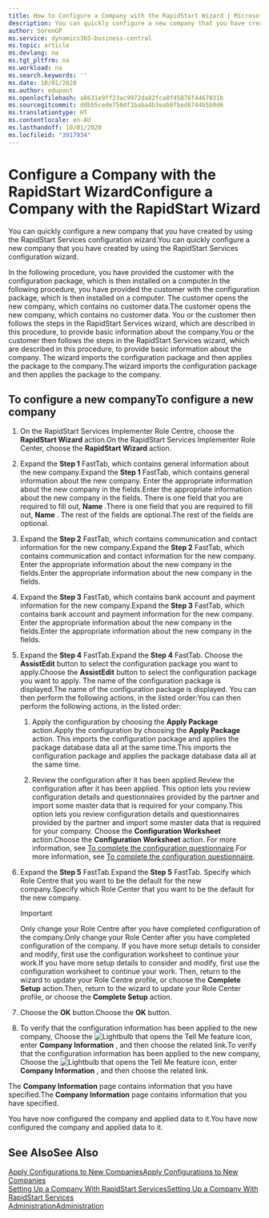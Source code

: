 ```yaml
---
title: How to Configure a Company with the RapidStart Wizard | Microsoft Docs
description: You can quickly configure a new company that you have created by using the RapidStart Services configuration wizard.
author: SorenGP
ms.service: dynamics365-business-central
ms.topic: article
ms.devlang: na
ms.tgt_pltfrm: na
ms.workload: na
ms.search.keywords: ''
ms.date: 10/01/2020
ms.author: edupont
ms.openlocfilehash: a8631e9ff23ac9972da82fca8f45876f4467031b
ms.sourcegitcommit: ddbb5cede750df1baba4b3eab8fbed6744b5b9d6
ms.translationtype: HT
ms.contentlocale: en-AU
ms.lasthandoff: 10/01/2020
ms.locfileid: "3917934"
---
```

# <a name="configure-a-company-with-the-rapidstart-wizard"></a><span data-ttu-id="61817-103">Configure a Company with the RapidStart Wizard</span><span class="sxs-lookup"><span data-stu-id="61817-103">Configure a Company with the RapidStart Wizard</span></span>
<span data-ttu-id="61817-104">You can quickly configure a new company that you have created by using the RapidStart Services configuration wizard.</span><span class="sxs-lookup"><span data-stu-id="61817-104">You can quickly configure a new company that you have created by using the RapidStart Services configuration wizard.</span></span>

<span data-ttu-id="61817-105">In the following procedure, you have provided the customer with the configuration package, which is then installed on a computer.</span><span class="sxs-lookup"><span data-stu-id="61817-105">In the following procedure, you have provided the customer with the configuration package, which is then installed on a computer.</span></span> <span data-ttu-id="61817-106">The customer opens the new company, which contains no customer data.</span><span class="sxs-lookup"><span data-stu-id="61817-106">The customer opens the new company, which contains no customer data.</span></span> <span data-ttu-id="61817-107">You or the customer then follows the steps in the RapidStart Services wizard, which are described in this procedure, to provide basic information about the company.</span><span class="sxs-lookup"><span data-stu-id="61817-107">You or the customer then follows the steps in the RapidStart Services wizard, which are described in this procedure, to provide basic information about the company.</span></span> <span data-ttu-id="61817-108">The wizard imports the configuration package and then applies the package to the company.</span><span class="sxs-lookup"><span data-stu-id="61817-108">The wizard imports the configuration package and then applies the package to the company.</span></span>  

## <a name="to-configure-a-new-company"></a><span data-ttu-id="61817-109">To configure a new company</span><span class="sxs-lookup"><span data-stu-id="61817-109">To configure a new company</span></span>  
1. <span data-ttu-id="61817-110">On the RapidStart Services Implementer Role Centre, choose the **RapidStart Wizard** action.</span><span class="sxs-lookup"><span data-stu-id="61817-110">On the RapidStart Services Implementer Role Center, choose the **RapidStart Wizard** action.</span></span>  
2. <span data-ttu-id="61817-111">Expand the **Step 1** FastTab, which contains general information about the new company.</span><span class="sxs-lookup"><span data-stu-id="61817-111">Expand the **Step 1** FastTab, which contains general information about the new company.</span></span> <span data-ttu-id="61817-112">Enter the appropriate information about the new company in the fields.</span><span class="sxs-lookup"><span data-stu-id="61817-112">Enter the appropriate information about the new company in the fields.</span></span> <span data-ttu-id="61817-113">There is one field that you are required to fill out, **Name** .</span><span class="sxs-lookup"><span data-stu-id="61817-113">There is one field that you are required to fill out, **Name** .</span></span> <span data-ttu-id="61817-114">The rest of the fields are optional.</span><span class="sxs-lookup"><span data-stu-id="61817-114">The rest of the fields are optional.</span></span>  
3. <span data-ttu-id="61817-115">Expand the **Step 2** FastTab, which contains communication and contact information for the new company.</span><span class="sxs-lookup"><span data-stu-id="61817-115">Expand the **Step 2** FastTab, which contains communication and contact information for the new company.</span></span> <span data-ttu-id="61817-116">Enter the appropriate information about the new company in the fields.</span><span class="sxs-lookup"><span data-stu-id="61817-116">Enter the appropriate information about the new company in the fields.</span></span>
4. <span data-ttu-id="61817-117">Expand the **Step 3** FastTab, which contains bank account and payment information for the new company.</span><span class="sxs-lookup"><span data-stu-id="61817-117">Expand the **Step 3** FastTab, which contains bank account and payment information for the new company.</span></span> <span data-ttu-id="61817-118">Enter the appropriate information about the new company in the fields.</span><span class="sxs-lookup"><span data-stu-id="61817-118">Enter the appropriate information about the new company in the fields.</span></span>  
5. <span data-ttu-id="61817-119">Expand the **Step 4** FastTab.</span><span class="sxs-lookup"><span data-stu-id="61817-119">Expand the **Step 4** FastTab.</span></span> <span data-ttu-id="61817-120">Choose the **AssistEdit** button to select the configuration package you want to apply.</span><span class="sxs-lookup"><span data-stu-id="61817-120">Choose the **AssistEdit** button to select the configuration package you want to apply.</span></span> <span data-ttu-id="61817-121">The name of the configuration package is displayed.</span><span class="sxs-lookup"><span data-stu-id="61817-121">The name of the configuration package is displayed.</span></span> <span data-ttu-id="61817-122">You can then perform the following actions, in the listed order:</span><span class="sxs-lookup"><span data-stu-id="61817-122">You can then perform the following actions, in the listed order:</span></span>  

    1. <span data-ttu-id="61817-123">Apply the configuration by choosing the **Apply Package** action.</span><span class="sxs-lookup"><span data-stu-id="61817-123">Apply the configuration by choosing the **Apply Package** action.</span></span> <span data-ttu-id="61817-124">This imports the configuration package and applies the package database data all at the same time.</span><span class="sxs-lookup"><span data-stu-id="61817-124">This imports the configuration package and applies the package database data all at the same time.</span></span>  

    2. <span data-ttu-id="61817-125">Review the configuration after it has been applied.</span><span class="sxs-lookup"><span data-stu-id="61817-125">Review the configuration after it has been applied.</span></span> <span data-ttu-id="61817-126">This option lets you review configuration details and questionnaires provided by the partner and import some master data that is required for your company.</span><span class="sxs-lookup"><span data-stu-id="61817-126">This option lets you review configuration details and questionnaires provided by the partner and import some master data that is required for your company.</span></span> <span data-ttu-id="61817-127">Choose the **Configuration Worksheet** action.</span><span class="sxs-lookup"><span data-stu-id="61817-127">Choose the **Configuration Worksheet** action.</span></span> <span data-ttu-id="61817-128">For more information, see [To complete the configuration questionnaire](admin-gather-customer-setup-values.md#to-complete-the-configuration-questionnaire).</span><span class="sxs-lookup"><span data-stu-id="61817-128">For more information, see [To complete the configuration questionnaire](admin-gather-customer-setup-values.md#to-complete-the-configuration-questionnaire).</span></span>  

6. <span data-ttu-id="61817-129">Expand the **Step 5** FastTab.</span><span class="sxs-lookup"><span data-stu-id="61817-129">Expand the **Step 5** FastTab.</span></span> <span data-ttu-id="61817-130">Specify which Role Centre that you want to be the default for the new company.</span><span class="sxs-lookup"><span data-stu-id="61817-130">Specify which Role Center that you want to be the default for the new company.</span></span>  

    > [!IMPORTANT]  
    >  <span data-ttu-id="61817-131">Only change your Role Centre after you have completed configuration of the company.</span><span class="sxs-lookup"><span data-stu-id="61817-131">Only change your Role Center after you have completed configuration of the company.</span></span> <span data-ttu-id="61817-132">If you have more setup details to consider and modify, first use the configuration worksheet to continue your work.</span><span class="sxs-lookup"><span data-stu-id="61817-132">If you have more setup details to consider and modify, first use the configuration worksheet to continue your work.</span></span> <span data-ttu-id="61817-133">Then, return to the wizard to update your Role Centre profile, or choose the **Complete Setup** action.</span><span class="sxs-lookup"><span data-stu-id="61817-133">Then, return to the wizard to update your Role Center profile, or choose the **Complete Setup** action.</span></span>

7. <span data-ttu-id="61817-134">Choose the **OK** button.</span><span class="sxs-lookup"><span data-stu-id="61817-134">Choose the **OK** button.</span></span>  
8. <span data-ttu-id="61817-135">To verify that the configuration information has been applied to the new company, Choose the ![Lightbulb that opens the Tell Me feature](media/ui-search/search_small.png "Tell me what you want to do") icon, enter **Company Information** , and then choose the related link.</span><span class="sxs-lookup"><span data-stu-id="61817-135">To verify that the configuration information has been applied to the new company, Choose the ![Lightbulb that opens the Tell Me feature](media/ui-search/search_small.png "Tell me what you want to do") icon, enter **Company Information** , and then choose the related link.</span></span>

<span data-ttu-id="61817-136">The **Company Information** page contains information that you have specified.</span><span class="sxs-lookup"><span data-stu-id="61817-136">The **Company Information** page contains information that you have specified.</span></span>   

<span data-ttu-id="61817-137">You have now configured the company and applied data to it.</span><span class="sxs-lookup"><span data-stu-id="61817-137">You have now configured the company and applied data to it.</span></span>  

## <a name="see-also"></a><span data-ttu-id="61817-138">See Also</span><span class="sxs-lookup"><span data-stu-id="61817-138">See Also</span></span>  
[<span data-ttu-id="61817-139">Apply Configurations to New Companies</span><span class="sxs-lookup"><span data-stu-id="61817-139">Apply Configurations to New Companies</span></span>](admin-apply-configuration-to-new-companies.md)  
[<span data-ttu-id="61817-140">Setting Up a Company With RapidStart Services</span><span class="sxs-lookup"><span data-stu-id="61817-140">Setting Up a Company With RapidStart Services</span></span>](admin-set-up-a-company-with-rapidstart.md)  
[<span data-ttu-id="61817-141">Administration</span><span class="sxs-lookup"><span data-stu-id="61817-141">Administration</span></span>](admin-setup-and-administration.md)

